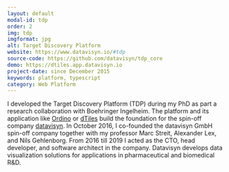 ```yaml
---
layout: default
modal-id: tdp
order: 2
img: tdp
imgformat: jpg
alt: Target Discovery Platform
website: https://www.datavisyn.io/#tdp
source-code: https://github.com/datavisyn/tdp_core
demo: https://dtiles.app.datavisyn.io
project-date: since December 2015
keywords: platform, typescript
category: Web Platform
---
```


I developed the Target Discovery Platform (TDP) during my PhD as part a research collaboration with Boehringer Ingelheim. The platform and its application like [Ordino](https://ordino.caleydoapp.org) or [dTiles](https://dtiles.app.datavisyn.io) build the foundation for the spin-off company [datavisyn](https://www.datavisyn.io). In October 2016, I co-founded the datavisyn GmbH spin-off company together with my professor Marc Streit, Alexander Lex, and Nils Gehlenborg. From 2016 till 2019 I acted as the CTO, head developer, and software architect in the company. Datavisyn develops data visualization solutions for applications in pharmaceutical and biomedical R&D.
